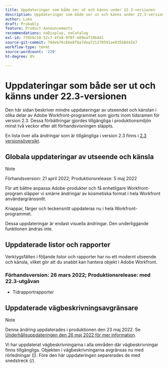 ```yaml
---
title: Uppdateringar som både ser ut och känns under 22.3-versionen
description: Uppdateringar som både ser ut och känns under 22.3-versionen
author: Luke
draft: Probably
feature: Product Announcements
recommendations: noDisplay, noCatalog
exl-id: 7f85bc50-52c7-4fe8-9f0f-489eaf19b441
source-git-commit: 76deb76c66e8f8a7dea721378591ae035b8d42e7
workflow-type: tm+mt
source-wordcount: '229'
ht-degree: 0%

---
```


# Uppdateringar som både ser ut och känns under 22.3-versionen

Den här sidan beskriver mindre uppdateringar av utseendet och känslan i olika delar av Adobe Workfront-programmet som gjorts inom tidsramen för version 2.3. Dessa förbättringar gjordes tillgängliga i produktionsmiljön minst två veckor efter att förhandsvisningen släppts.

En lista över alla ändringar som är tillgängliga i version 2.3 finns i [2.3 versionsöversikt](../../../product-announcements/product-releases/22.3-release-activity/22-3-release-overview.md).

## Globala uppdateringar av utseende och känsla

>[!NOTE]
>
>Förhandsversion: 21 april 2022; Produktionsrelease: 5 maj 2022

För att bättre anpassa Adobe-produkter och få enhetligare Workfront-program släpper vi smärre ändringar av kosmetiska format i hela Workfront användargränssnitt.

Knappar, färger och teckensnitt uppdateras nu i hela Workfront-programmet.

Dessa uppdateringar är endast visuella ändringar. Den underliggande funktionen ändras inte.

## Uppdaterade listor och rapporter

Verktygsfälten i följande listor och rapporter har nu ett modernt utseende och känsla, vilket gör att du snabbt kan hantera objekt i Adobe Workfront.

### Förhandsversion: 26 mars 2022; Produktionsrelease: med 22.3-utgåvan

* Tidrapportrapporter

## Uppdaterade vägbeskrivningsavgränsare

>[!NOTE]
>
>Denna ändring uppdaterades i produktionen den 23 maj 2022. Se [Underhållsuppdateringen den 26 maj 2022 för mer information](https://one.workfront.com/s/article/Maintenance-Update-on-May-26-2022).

Vi har uppdaterat vägbeskrivningarna i alla områden där vägbeskrivningar finns tillgängliga. Objekten i vägbeskrivningarna avgränsas nu med rörledningar (|). Före den här uppdateringen separerades de med snedstreck (/).
